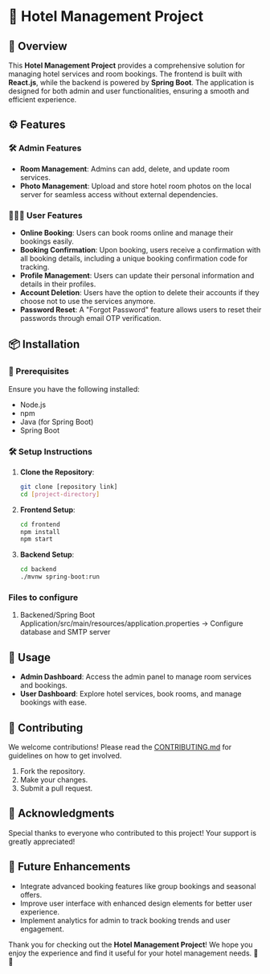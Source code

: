 # 🏨 Hotel Management Project

## 🌟 Overview

This **Hotel Management Project** provides a comprehensive solution for managing hotel services and room bookings. The frontend is built with **React.js**, while the backend is powered by **Spring Boot**. The application is designed for both admin and user functionalities, ensuring a smooth and efficient experience.

## ⚙️ Features

### 🛠️ Admin Features

- **Room Management**: Admins can add, delete, and update room services.
- **Photo Management**: Upload and store hotel room photos on the local server for seamless access without external dependencies.

### 🧑‍🤝‍🧑 User Features

- **Online Booking**: Users can book rooms online and manage their bookings easily.
- **Booking Confirmation**: Upon booking, users receive a confirmation with all booking details, including a unique booking confirmation code for tracking.
- **Profile Management**: Users can update their personal information and details in their profiles.
- **Account Deletion**: Users have the option to delete their accounts if they choose not to use the services anymore.
- **Password Reset**: A "Forgot Password" feature allows users to reset their passwords through email OTP verification.

## 📦 Installation

### 🔧 Prerequisites

Ensure you have the following installed:
- Node.js
- npm
- Java (for Spring Boot)
- Spring Boot

### 🛠️ Setup Instructions

1. **Clone the Repository**:
   ```bash
   git clone [repository link]
   cd [project-directory]
   ```

2. **Frontend Setup**:
   ```bash
   cd frontend
   npm install
   npm start
   ```

3. **Backend Setup**:
   ```bash
   cd backend
   ./mvnw spring-boot:run
   ```

### Files to configure
1. Backened/Spring Boot Application/src/main/resources/application.properties -> Configure database and SMTP server

## 🚀 Usage

- **Admin Dashboard**: Access the admin panel to manage room services and bookings.
- **User Dashboard**: Explore hotel services, book rooms, and manage bookings with ease.

## 🤝 Contributing

We welcome contributions! Please read the [CONTRIBUTING.md](CONTRIBUTING.md) for guidelines on how to get involved.
1. Fork the repository.
2. Make your changes.
3. Submit a pull request.

## 🙏 Acknowledgments

Special thanks to everyone who contributed to this project! Your support is greatly appreciated! 

## 🌱 Future Enhancements

- Integrate advanced booking features like group bookings and seasonal offers.
- Improve user interface with enhanced design elements for better user experience.
- Implement analytics for admin to track booking trends and user engagement.

Thank you for checking out the **Hotel Management Project**! We hope you enjoy the experience and find it useful for your hotel management needs. 🏨✨
